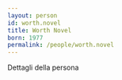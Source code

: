 ```yaml
---
layout: person
id: worth.novel
title: Worth Novel
born: 1977
permalink: /people/worth.novel
---
```


Dettagli della persona 